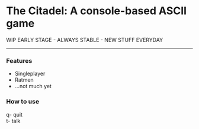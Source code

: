 # The Citadel: A console-based ASCII game
WIP EARLY STAGE - ALWAYS STABLE - NEW STUFF EVERYDAY

---

### Features
- Singleplayer
- Ratmen
- ...not much yet

### How to use
q- quit\
t- talk

